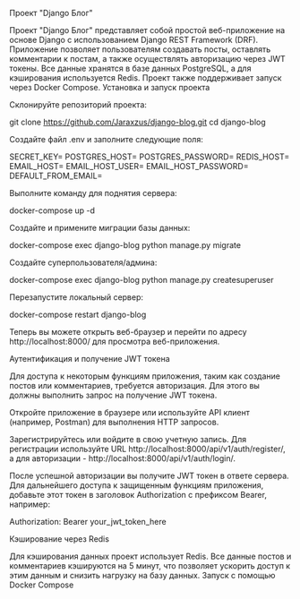 Проект "Django Блог"

Проект "Django Блог" представляет собой простой веб-приложение на основе Django
с использованием Django REST Framework (DRF). Приложение позволяет пользователям
создавать посты, оставлять комментарии к постам, а также осуществлять
авторизацию через JWT токены. Все данные хранятся в базе данных PostgreSQL, а
для кэширования используется Redis. Проект также поддерживает запуск через
Docker Compose. Установка и запуск проекта

Склонируйте репозиторий проекта:

git clone https://github.com/Jaraxzus/django-blog.git cd django-blog

Создайте файл .env и заполните следующие поля:

SECRET_KEY= POSTGRES_HOST= POSTGRES_PASSWORD= REDIS_HOST= EMAIL_HOST=
EMAIL_HOST_USER= EMAIL_HOST_PASSWORD= DEFAULT_FROM_EMAIL=

Выполните команду для поднятия сервера:

docker-compose up -d

Создайте и примените миграции базы данных:

docker-compose exec django-blog python manage.py migrate

Создайте суперпользователя/админа:

docker-compose exec django-blog python manage.py createsuperuser

Перезапустите локальный сервер:

docker-compose restart django-blog

Теперь вы можете открыть веб-браузер и перейти по адресу http://localhost:8000/
для просмотра веб-приложения.

Аутентификация и получение JWT токена

Для доступа к некоторым функциям приложения, таким как создание постов или
комментариев, требуется авторизация. Для этого вы должны выполнить запрос на
получение JWT токена.

Откройте приложение в браузере или используйте API клиент (например, Postman)
для выполнения HTTP запросов.

Зарегистрируйтесь или войдите в свою учетную запись. Для регистрации используйте
URL http://localhost:8000/api/v1/auth/register/, а для авторизации -
http://localhost:8000/api/v1/auth/login/.

После успешной авторизации вы получите JWT токен в ответе сервера. Для
дальнейшего доступа к защищенным функциям приложения, добавьте этот токен в
заголовок Authorization с префиксом Bearer, например:

Authorization: Bearer your_jwt_token_here

Кэширование через Redis

Для кэширования данных проект использует Redis. Все данные постов и комментариев
кэшируются на 5 минут, что позволяет ускорить доступ к этим данным и снизить
нагрузку на базу данных. Запуск с помощью Docker Compose
